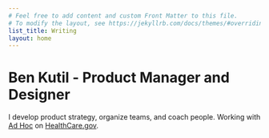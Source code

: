 ```yaml
---
# Feel free to add content and custom Front Matter to this file.
# To modify the layout, see https://jekyllrb.com/docs/themes/#overriding-theme-defaults
list_title: Writing
layout: home
---
```


# Ben Kutil - Product Manager and Designer
I develop product strategy, organize teams, and coach people. Working with [Ad Hoc](https://adhoc.team) on [HealthCare.gov](https://healthcare.gov).
